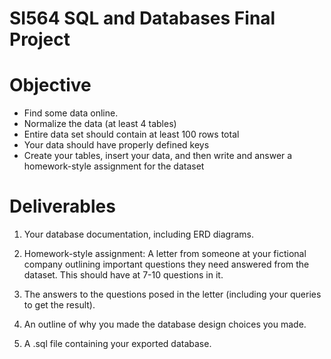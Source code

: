 # SI564 SQL and Databases Final Project

# Objective
* Find some data online.  
* Normalize the data (at least 4 tables)
* Entire data set should contain at least 100 rows total
* Your data should have properly defined keys
* Create your tables, insert your data, and then write and answer a homework-style assignment for the dataset

# Deliverables

1) Your database documentation, including ERD diagrams.

2) Homework-style assignment: A letter from someone at your fictional company outlining important questions they need answered from the dataset. This should have at 7-10 questions in it. 

3) The answers to the questions posed in the letter (including your queries to get the result).

4) An outline of why you made the database design choices you made. 

5)  A .sql file containing your exported database.
